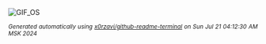 <div align="justify">
<picture>
    <source media="(prefers-color-scheme: dark)" srcset="https://i.ibb.co/TWGy59z/output-gif.gif">
    <source media="(prefers-color-scheme: light)" srcset="https://i.ibb.co/TWGy59z/output-gif.gif">
    <img alt="GIF_OS" src="https://i.ibb.co/TWGy59z/output-gif.gif">
</picture>

<sub><i>Generated automatically using [x0rzavi/github-readme-terminal](https://github.com/x0rzavi/github-readme-terminal) on Sun Jul 21 04:12:30 AM MSK 2024</i></sub>

</div>

<!-- Image deletion URL: https://ibb.co/PDyk8qB/2fa034244ee155884921a337206c95c8 -->